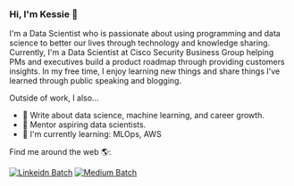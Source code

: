 ### Hi, I'm Kessie  👋

<!--
**kessiezhang/kessiezhang** is a ✨ _special_ ✨ repository because its `README.md` (this file) appears on your GitHub profile.

Here are some ideas to get you started:

- 🔭 I’m currently working on ...
- 🌱 I’m currently learning ...
- 👯 I’m looking to collaborate on ...
- 🤔 I’m looking for help with ...
- 💬 Ask me about ...
- 📫 How to reach me: ...
- 😄 Pronouns: ...
- ⚡ Fun fact: ...
-->

I'm a Data Scientist who is passionate about using programming and data science to better our lives through technology and knowledge sharing. Currently, I'm a Data Scientist at Cisco Security Business Group helping PMs and executives build a product roadmap through providing customers insights. In my free time, I enjoy learning new things and share things I've learned through public speaking and blogging. 

Outside of work, I also...

- 📝 Write about data science, machine learning, and career growth.
- 👯 Mentor aspiring data scientists.
- 🌱 I'm currently learning: MLOps, AWS

Find me around the web 🌎:

[![Linkeidn Batch](https://img.shields.io/badge/LinkedIn-0077B5?style=for-the-badge&logo=linkedin&logoColor=white)](https://www.linkedin.com/in/kessie-zhang/)
[![Medium Batch](https://img.shields.io/badge/Medium-12100E?style=for-the-badge&logo=medium&logoColor=white)](http://kessiezhang.medium.com/)
